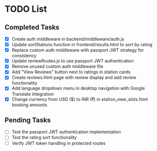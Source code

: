 # TODO List

## Completed Tasks
- [x] Create auth middleware in backend/middleware/auth.js
- [x] Update sortStations function in frontend/results.html to sort by rating
- [x] Replace custom auth middleware with passport JWT strategy for consistency
- [x] Update reviewRoutes.js to use passport JWT authentication
- [x] Remove unused custom auth middleware file
- [x] Add "View Reviews" button next to ratings in station cards
- [x] Create reviews.html page with review display and add review functionality
- [x] Add language dropdown menu in desktop navigation with Google Translate integration
- [x] Change currency from USD ($) to INR (₹) in station_view_slots.html booking amounts

## Pending Tasks
- [ ] Test the passport JWT authentication implementation
- [ ] Test the rating sort functionality
- [ ] Verify JWT token handling in protected routes
